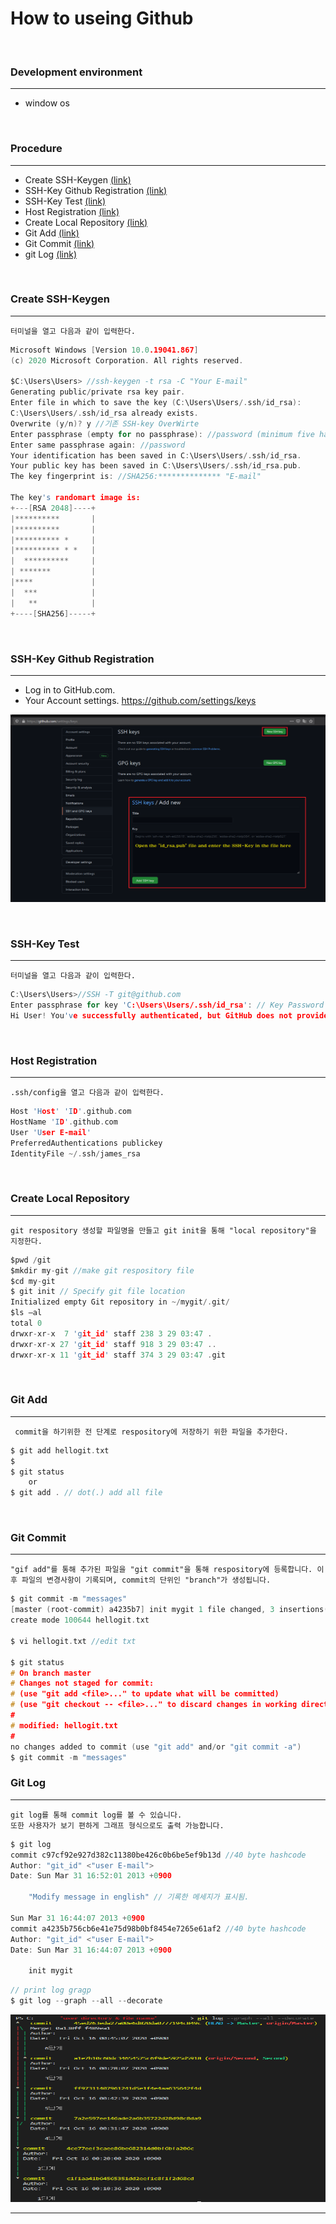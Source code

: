 # How to useing Github
&nbsp;
### Development environment
---
* window os
  

&nbsp;
### Procedure
---
* Create SSH-Keygen [(link)](#-create-ssh-keygen)
* SSH-Key Github Registration [(link)](#-ssh-key-github-registration)
* SSH-Key Test [(link)](#-ssh-key-test)
* Host Registration [(link)](#-host-registration)
* Create Local Repository [(link)](#-create-local-repository)
* Git Add [(link)](#-git-add)
* Git Commit [(link)](#git-commit)
* git Log [(link)](#-git-log)

&nbsp;
### Create SSH-Keygen
---
    터미널을 열고 다음과 같이 입력한다.
```c
Microsoft Windows [Version 10.0.19041.867]
(c) 2020 Microsoft Corporation. All rights reserved.

$C:\Users\Users> //ssh-keygen -t rsa -C "Your E-mail"
Generating public/private rsa key pair.
Enter file in which to save the key (C:\Users\Users/.ssh/id_rsa):
C:\Users\Users/.ssh/id_rsa already exists.
Overwrite (y/n)? y //기존 SSH-key OverWirte
Enter passphrase (empty for no passphrase): //password (minimum five haracters) 
Enter same passphrase again: //password
Your identification has been saved in C:\Users\Users/.ssh/id_rsa.
Your public key has been saved in C:\Users\Users/.ssh/id_rsa.pub.
The key fingerprint is: //SHA256:************** "E-mail" 

The key's randomart image is:
+---[RSA 2048]----+
|**********       |
|**********       |
|********** *     |
|********** * *   |
|  **********     |
| *******         |
|****             |
|  ***            |
|   **            |
+----[SHA256]-----+

```
&nbsp;
### SSH-Key Github Registration
---
* Log in to GitHub.com. 
* Your Account settings.
https://github.com/settings/keys

<img src = "./img/Add_SSH_Key.png" width="600px" height="300px"></img>

&nbsp;
### SSH-Key Test
---
    터미널을 열고 다음과 같이 입력한다.

```c
C:\Users\Users>//SSH -T git@github.com
Enter passphrase for key 'C:\Users\Users/.ssh/id_rsa': // Key Password
Hi User! You've successfully authenticated, but GitHub does not provide shell access.
```

&nbsp;
### Host Registration
---
    .ssh/config을 열고 다음과 같이 입력한다.

```c
Host 'Host' 'ID'.github.com
HostName 'ID'.github.com 
User 'User E-mail'              
PreferredAuthentications publickey   
IdentityFile ~/.ssh/james_rsa   
```

&nbsp;
### Create Local Repository 
---
    git respository 생성할 파일명을 만들고 git init을 통해 "local repository"을 지정한다. 
```c
$pwd /git
$mkdir my-git //make git respository file
$cd my-git 
$ git init // Specify git file location 
Initialized empty Git repository in ~/mygit/.git/ 
$ls –al 
total 0 
drwxr-xr-x  7 'git_id' staff 238 3 29 03:47 . 
drwxr-xr-x 27 'git_id' staff 918 3 29 03:47 ..
drwxr-xr-x 11 'git_id' staff 374 3 29 03:47 .git
```

&nbsp;
### Git Add
---
     commit을 하기위한 전 단계로 respository에 저장하기 위한 파일을 추가한다.
```c
$ git add hellogit.txt 
$ 
$ git status
    or
$ git add . // dot(.) add all file
```

&nbsp;
### Git Commit
***
    "gif add"를 통해 추가된 파일을 "git commit"을 통해 respository에 등록합니다. 이후 파일의 변경사항이 기록되며, commit의 단위인 "branch"가 생성됩니다.

```c
$ git commit -m "messages"
[master (root-commit) a4235b7] init mygit 1 file changed, 3 insertions(+)
create mode 100644 hellogit.txt

$ vi hellogit.txt //edit txt

$ git status 
# On branch master 
# Changes not staged for commit: 
# (use "git add <file>..." to update what will be committed)
# (use "git checkout -- <file>..." to discard changes in working directory) 
#
# modified: hellogit.txt
#
no changes added to commit (use "git add" and/or "git commit -a") 
$ git commit -­m "messages"

```
### Git Log
---
    git log를 통해 commit log를 볼 수 있습니다.
    또한 사용자가 보기 편하게 그래프 형식으로도 출력 가능합니다.

```c
$ git log 
commit c97cf92e927d382c11380be426c0b6be5ef9b13d //40 byte hashcode 
Author: "git_id" <"user E-mail"> 
Date: Sun Mar 31 16:52:01 2013 +0900 

    "Modify message in english" // 기록한 메세지가 표시됨. 

Sun Mar 31 16:44:07 2013 +0900
commit a4235b756cb6e41e75d98b0bf8454e7265e61af2 //40 byte hashcode 
Author: "git_id" <"user E-mail"> 
Date: Sun Mar 31 16:44:07 2013 +0900

    init mygit

```


    
```C
// print log gragp
$ git log --graph --all --decorate 
```
<img src = "./img/Tree_Graph.png" width="600px" height="300px"></img>

---
